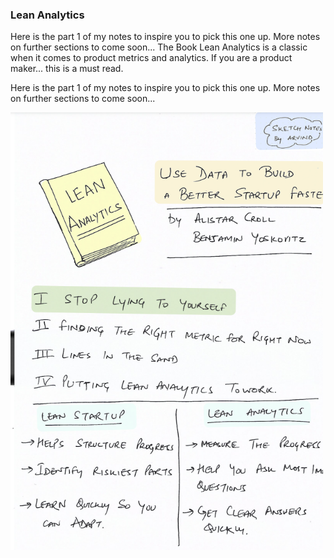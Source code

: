 ### Lean Analytics

Here is the part 1 of my notes to inspire you to pick this one up. More notes on further sections to come soon... 
The Book Lean Analytics is a classic when it comes to product metrics and analytics. If you are a product maker... this is a must read.

Here is the part 1 of my notes to inspire you to pick this one up. More notes on further sections to come soon... 

<p>
    <img width=500 height=700 src="https://github.com/arvindbajaj/arvindbajaj.github.io/blob/main/images/lean-analytics/lean-analytics-1.png">
</p>

